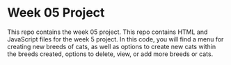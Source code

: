 # Week 05 Project
 This repo contains the week 05 project.
This repo contains HTML and JavaScript files for the week 5 project. In this code, you will find a menu for creating new breeds of cats, as well as options to create new cats within the breeds created, options to delete, view, or add more breeds or cats. 

